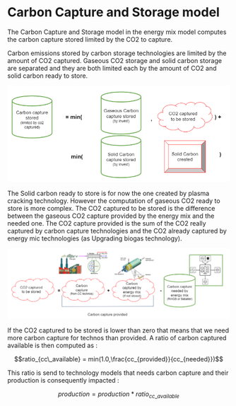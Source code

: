 # Carbon Capture and Storage model 

The Carbon Capture and Storage model in the energy mix model computes the carbon capture stored limited by the CO2 to capture.


Carbon emissions stored by carbon storage technologies are limited by the amount of CO2 captured. Gaseous CO2 storage and solid carbon storage are separated and they are both limited each by the amount of CO2 and solid carbon ready to store. 

![](carbon_stored.PNG)

The Solid carbon ready to store is for now the one created by plasma cracking technology. However the computation of gaseous CO2 ready to store is more complex. The CO2 captured to be stored is the difference between the gaseous CO2 capture provided by the energy mix and the needed one. The CO2 capture provided is the sum of the CO2 really captured by carbon capture technologies and the CO2 already captured by energy mic technologies (as Upgrading biogas technology).

![](Carbon_captured_to_be_stored.PNG)

If the CO2 captured to be stored is lower than zero that means that we need more carbon capture for technos than provided. A ratio of carbon captured available is then computed as : 

$$ratio_{cc\_available}  = min(1.0,\frac{cc_{provided}}{cc_{needed}})$$

This ratio is send to technology models that needs carbon capture and their production is consequently impacted : 

$$production  = production*ratio_{cc\_available}$$


